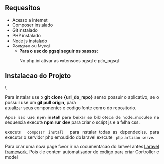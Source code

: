 <div style="text-align:justify">
<h2>Requesitos</h2>
<p>
    <ul> 
       <li>Acesso a internet</li>
       <li>Composer instalado</li> 
       <li>Git instalado</li>
       <li>PHP instalado</li>
       <li>Node js instalado</li>
       <li>Postgres ou Mysql
            <ul>
                <li>
                    <b>Para o uso do pgsql seguir os passos:</b>
                    <br/>
                    <p>No php.ini ativar as extensoes pgsql e pdo_pgsql</p>
                    </li>
            </ul>
       </li>
    </ul>
</p>
<h2>Instalacao do Projeto</h2>\
<p>
    Para instalar use o <b>git clone {url_do_repo}</b> senao possuir o aplicativo, se o possuir use um <b>git pull origin</b>, para <br/>atualizar seus componentes e codigo fonte com o do repositorio.
</p> 
<p>
    Apos isso use <b>npm install</b> para baixar as biblioteca de node_modules na sequencia execute <b> npm run dev</b> para criar o script js e a folha css.
</p>
<p>
    execute <code> composer install </code> para instalar todas as dependecias. para  executar o servidor  php embudido  do  laravel execute <code> php artisan serve</code>.
</p>
<p>
    Para criar uma nova page favor ir na documentacao do laravel antes <a href='https://www.laravel.com'>Laravel framework</a>. Pois ele contem automatizador de codigo para  criar Controller e model
</p>
</div>